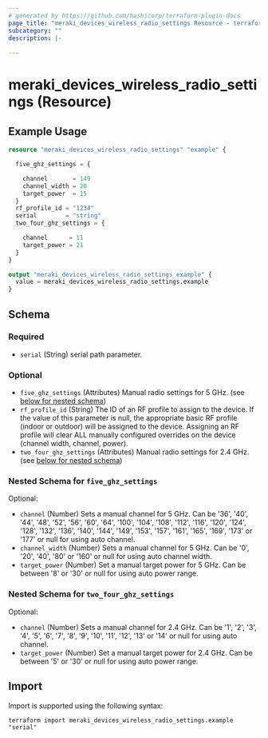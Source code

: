 ```yaml
---
# generated by https://github.com/hashicorp/terraform-plugin-docs
page_title: "meraki_devices_wireless_radio_settings Resource - terraform-provider-meraki"
subcategory: ""
description: |-
  
---
```


# meraki_devices_wireless_radio_settings (Resource)



## Example Usage

```terraform
resource "meraki_devices_wireless_radio_settings" "example" {

  five_ghz_settings = {

    channel       = 149
    channel_width = 20
    target_power  = 15
  }
  rf_profile_id = "1234"
  serial        = "string"
  two_four_ghz_settings = {

    channel      = 11
    target_power = 21
  }
}

output "meraki_devices_wireless_radio_settings_example" {
  value = meraki_devices_wireless_radio_settings.example
}
```

<!-- schema generated by tfplugindocs -->
## Schema

### Required

- `serial` (String) serial path parameter.

### Optional

- `five_ghz_settings` (Attributes) Manual radio settings for 5 GHz. (see [below for nested schema](#nestedatt--five_ghz_settings))
- `rf_profile_id` (String) The ID of an RF profile to assign to the device. If the value of this parameter is null, the appropriate basic RF profile (indoor or outdoor) will be assigned to the device. Assigning an RF profile will clear ALL manually configured overrides on the device (channel width, channel, power).
- `two_four_ghz_settings` (Attributes) Manual radio settings for 2.4 GHz. (see [below for nested schema](#nestedatt--two_four_ghz_settings))

<a id="nestedatt--five_ghz_settings"></a>
### Nested Schema for `five_ghz_settings`

Optional:

- `channel` (Number) Sets a manual channel for 5 GHz. Can be '36', '40', '44', '48', '52', '56', '60', '64', '100', '104', '108', '112', '116', '120', '124', '128', '132', '136', '140', '144', '149', '153', '157', '161', '165', '169', '173' or '177' or null for using auto channel.
- `channel_width` (Number) Sets a manual channel for 5 GHz. Can be '0', '20', '40', '80' or '160' or null for using auto channel width.
- `target_power` (Number) Set a manual target power for 5 GHz. Can be between '8' or '30' or null for using auto power range.


<a id="nestedatt--two_four_ghz_settings"></a>
### Nested Schema for `two_four_ghz_settings`

Optional:

- `channel` (Number) Sets a manual channel for 2.4 GHz. Can be '1', '2', '3', '4', '5', '6', '7', '8', '9', '10', '11', '12', '13' or '14' or null for using auto channel.
- `target_power` (Number) Set a manual target power for 2.4 GHz. Can be between '5' or '30' or null for using auto power range.

## Import

Import is supported using the following syntax:

```shell
terraform import meraki_devices_wireless_radio_settings.example "serial"
```
